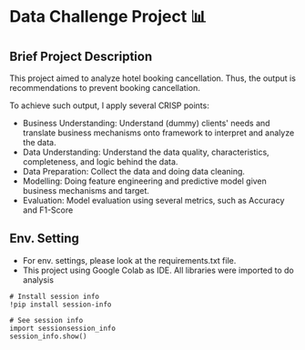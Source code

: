 # Data Challenge Project 📊

## Brief Project Description
This project aimed to analyze hotel booking cancellation. Thus, the output is recommendations to prevent booking cancellation. 

To achieve such output, I apply several CRISP points:
* Business Understanding: Understand (dummy) clients' needs and translate business mechanisms onto framework to interpret and analyze the data.
* Data Understanding: Understand the data quality, characteristics, completeness, and logic behind the data.
* Data Preparation: Collect the data and doing data cleaning.
* Modelling: Doing feature engineering and predictive model given business mechanisms and target.
* Evaluation: Model evaluation using several metrics, such as Accuracy and F1-Score


## Env. Setting
* For env. settings, please look at the requirements.txt file.
* This project using Google Colab as IDE. All libraries were
 imported to do analysis

```
# Install session info
!pip install session-info

# See session info
import sessionsession_info
session_info.show()
```

